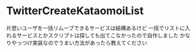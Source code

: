 TwitterCreateKataomoiList
===============

片思いユーザを一括リムーブできるサービスは結構あるけど
一括でリストに入れるサービスとかスクリプトは探しても出てこなかったので自作しました
かなりやっつけ実装なのでうまい方法があったら教えてください
